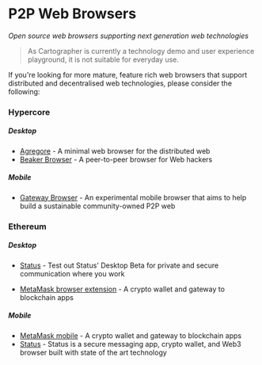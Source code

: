 # P2P Web Browsers
_Open source web browsers supporting next generation web technologies_

> As Cartographer is currently a technology demo and user experience playground, it is not suitable for everyday use.  

If you're looking for more mature, feature rich web browsers that support distributed and decentralised web technologies, please consider the following:


### Hypercore

##### Desktop 
* [Agregore](https://github.com/RangerMauve/agregore-browser) - A minimal web browser for the distributed web
* [Beaker Browser](https://beakerbrowser.com/) - A peer-to-peer browser for Web hackers
##### Mobile 
* [Gateway Browser](https://twitter.com/GatewayBrowser) - An experimental mobile browser that aims to help build a sustainable community-owned P2P web


### Ethereum

##### Desktop 
* [Status](https://status.im/get/) - Test out Status' Desktop Beta for private and secure communication where you work
- [MetaMask browser extension](https://metamask.io/) - A crypto wallet and gateway to blockchain apps
##### Mobile
- [MetaMask mobile](https://metamask.io/) - A crypto wallet and gateway to blockchain apps
- [Status](https://status.im/get/) - Status is a secure messaging app, crypto wallet, and Web3 browser built with state of the art technology
